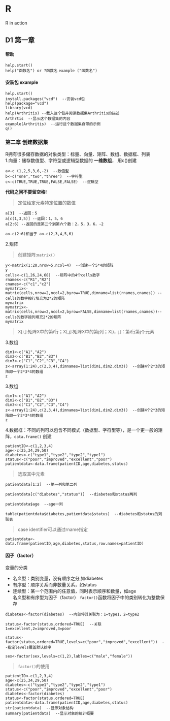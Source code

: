 # R
R in action 
## D1 第一章 
  #### 帮助
`help.start()`  
`help("函数名") or ?函数名`
`example ("函数名")`
  #### 安装包 example
 ```
 help.start()
 install.packages("vcd")  --安装vcd包
 help(package="vcd") 
 library(vcd)
 help(Arthritis) --载入这个包并阅读数据集Arthritis的描述
 Arthrtis  --显示这个数据集的内容
 example(Arthritis)  --运行这个数据集自带的示例
 q()
 
 ```
### 第二章 创建数据集
R拥有很多储存数据的对象类型：标量、向量、矩阵、数组、数据框、列表  
1.向量：储存数值型、字符型或逻辑型数据的 **一维数组**， 用c()创建
> 
``` 
a<-c (1,2,5,3,6,-2)  --数值型
b<-c("one","two","three")  --字符型
c<-c(TRUE,TRUE,TRUE,FALSE,FALSE)  --逻辑型
```
**代码之间不要留空格!**
>定位给定元素特定位置的数值
```
a[3]  --返回：5
a[c(1,3,5)] --返回：1，5，6
a[2:6] --返回的是第二个到第六个数：2，5，3，6，-2
```
> 
```
a<-c(2:6)相当于 a<-c(2,3,4,5,6)
```
 2.矩阵
> 创建矩阵:`matrix()`
```
y<-matrix(1:20,nrow=5,ncol=4)  --创建一个5*4的矩阵
y
cells<-c(1,26,24,68)  --矩阵中的4个cells数字
rnames<-c("R1","R2")
cnames<-c("c1","c2")
mymatrix<-matrix(cells,nrow=2,ncol=2,byrow=TRUE,dimname=list(rnames,cnames)) --cells的数字按行填充为2*2的矩阵
mymatrix
mymatrix<-matrix(cells,nrow=2,ncol=2,byrow=FALSE,dimname=list(rnames,cnames))--cells的数字按列填充2*2的矩阵
mymatrix
```
> X[i,]:矩阵X中的第i行；X[,j]:矩阵X中的第j列；X[i，j]：第i行第j个元素  

3.数组 
>
```
dim1<-c("A1","A2")
dim2<-c("B1","B2","B3")
dim3<-c("C1","C2","C3","C4")
z<-array(1:24),c(2,3,4),dimnames=list(dim1,dim2.dim3))  --创建4个2*3的矩阵即一个2*3*4的数组
z
```
3.数组 
>
```
dim1<-c("A1","A2")
dim2<-c("B1","B2","B3")
dim3<-c("C1","C2","C3","C4")
z<-array(1:24),c(2,3,4),dimnames=list(dim1,dim2.dim3))  --创建4个2*3的矩阵即一个2*3*4的数组
z
```

4.数据框：不同的列可以包含不同模式（数据型、字符型等），是一个更一般的矩阵，`data.frame()` 创建
>
```
patientID<-c(1,2,3,4)
age<-c(25,34,29,50)
diabetes<-c("type1","type2","type2","type1")
status<-c("poor","improved","excellent","poor")
patientdata<-data.frame(patientID,age,diabetes,status)
```
>选取其中元素
```
patientdata[1:2]  --第一列和第二列  

patientdata[c("diabetes","status")]  --diabetes和status两列  

patientdata$age  --age一列  

table(patientdata$diabetes,patientdata$status)  --diabetes和status的列联表

```
> case identifier可以通过rname指定
```
patientdata<-data.frame(patientID,age,diabetes,status,row.names=patientID)
```

#### 因子（factor）
变量的分类
- 名义型：类别变量，没有顺序之分,如diabetes
- 有序型：顺序关系而非数量关系，如status
- 连续型：某一个范围内的任意值，同时表示顺序和数量，如age  
名义型和有序型为因子（factor）
`factor()`函数将因子中的类别转化为整数保存
>
```
diabetes<-factor(diabetes)  --内部将其关联为：1=type1，2=type2

status<-factor(status,ordered=TRUE)  --关联1=excellent,2=improved,3=poor

status<-factor(status,ordered=TRUE,levels=c("poor","improved","excellent"))  --指定levels覆盖默认排序

sex<-factor(sex,levels=c(1,2),lables=c("male","female"))

```

> `factor()`的使用
```
patientID<-c(1,2,3,4)
age<-c(25,34,29,50)
diabetes<-c("type1","type2","type2","type1")
status<-c("poor","improved","excellent","poor")
diabetes<-factor(diabetes)
status<-factor(status,ordered=TRUE)
patientdata<-data.frame(patientID,age,diabetes,status)
str(patientdata)  --显示对象结构
summary(patientdata)  --显示对象的统计概要
 
















